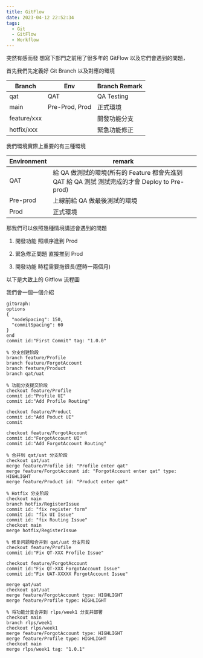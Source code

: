 ```yaml
---
title: GitFlow
date: 2023-04-12 22:52:34
tags:
  - Git
  - GitFlow
  - Workflow
---
```


突然有感而發 想寫下部門之前用了很多年的 GitFlow 以及它們會遇到的問題，

首先我們先定義好 Git Branch 以及對應的環境

| Branch      | Env            | Branch Remark |
| ----------- | -------------- | ------------- |
| qat         | QAT            | QA Testing    |
| main        | Pre-Prod, Prod | 正式環境      |
| feature/xxx |                | 開發功能分支  |
| hotfix/xxx  |                | 緊急功能修正  |

我們環境實際上重要的有三種環境

| Environment | remark                                                                                         |
| ----------- | ---------------------------------------------------------------------------------------------- |
| QAT         | 給 QA 做測試的環境(所有的 Feature 都會先進到 QAT 給 QA 測試 測試完成的才會 Deploy to Pre-prod) |
| Pre-prod    | 上線前給 QA 做最後測試的環境                                                                   |
| Prod        | 正式環境                                                                                       |

那我們可以依照幾種情境講述會遇到的問題

1. 開發功能 照順序進到 Prod

2. 緊急修正問題 直接推到 Prod

3. 開發功能 時程需要拖很長(歷時一兩個月)

以下是大致上的 Gitflow 流程圖

我們會一個一個介紹

```mermaid
gitGraph:
options
{
  "nodeSpacing": 150,
  "commitSpacing": 60
}
end
commit id:"First Commit" tag: "1.0.0"

% 分支创建阶段
branch feature/Profile
branch feature/ForgotAccount
branch feature/Product
branch qat/uat

% 功能分支提交阶段
checkout feature/Profile
commit id:"Profile UI"
commit id:"Add Profile Routing"

checkout feature/Product
commit id:"Add Poduct UI"
commit

checkout feature/ForgotAccount
commit id:"ForgotAccount UI"
commit id:"Add ForgotAccount Routing"

% 合并到 qat/uat 分支阶段
checkout qat/uat
merge feature/Profile id: "Profile enter qat"
merge feature/ForgotAccount id: "ForgotAccount enter qat" type: HIGHLIGHT
merge feature/Product id: "Product enter qat"

% Hotfix 分支阶段
checkout main
branch hotfix/RegisterIssue
commit id: "fix register form"
commit id: "fix UI Issue"
commit id: "fix Routing Issue"
checkout main
merge hotfix/RegisterIssue

% 修复问题和合并到 qat/uat 分支阶段
checkout feature/Profile
commit id:"Fix QT-XXX Profile Issue"

checkout feature/ForgotAccount
commit id:"Fix QT-XXX ForgotAccount Issue"
commit id:"Fix UAT-XXXXX ForgotAccount Issue"

merge qat/uat
checkout qat/uat
merge feature/ForgotAccount type: HIGHLIGHT
merge feature/Profile type: HIGHLIGHT

% 将功能分支合并到 rlps/week1 分支并部署
checkout main
branch rlps/week1
checkout rlps/week1
merge feature/ForgotAccount type: HIGHLIGHT
merge feature/Profile type: HIGHLIGHT
checkout main
merge rlps/week1 tag: "1.0.1"

```
